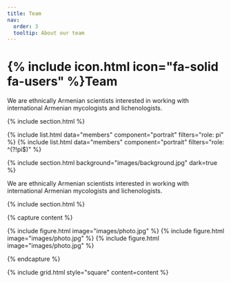 ```yaml
---
title: Team
nav:
  order: 3
  tooltip: About our team
---
```


# {% include icon.html icon="fa-solid fa-users" %}Team

We are ethnically Armenian scientists interested in working with international Armenian mycologists and lichenologists.

{% include section.html %}

{% include list.html data="members" component="portrait" filters="role: pi" %}
{% include list.html data="members" component="portrait" filters="role: ^(?!pi$)" %}

{% include section.html background="images/background.jpg" dark=true %}

We are ethnically Armenian scientists interested in working with international Armenian	mycologists and	lichenologists.

{% include section.html %}

{% capture content %}

{% include figure.html image="images/photo.jpg" %}
{% include figure.html image="images/photo.jpg" %}
{% include figure.html image="images/photo.jpg" %}

{% endcapture %}

{% include grid.html style="square" content=content %}
